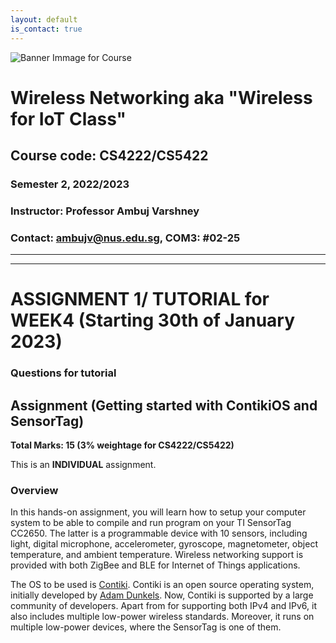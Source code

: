 ```yaml
---
layout: default
is_contact: true
---
```


![Banner Immage for Course](cs4222_banner.png)  

# Wireless Networking aka "Wireless for IoT Class"
## Course code: CS4222/CS5422  
### Semester 2, 2022/2023
### Instructor: Professor Ambuj Varshney
### Contact: [ambujv@nus.edu.sg](mailto:ambujv@nus.edu.sg), COM3: #02-25     

----
****

# ASSIGNMENT 1/ TUTORIAL for WEEK4 (Starting 30th of January 2023)


### Questions for tutorial


## Assignment (Getting started with ContikiOS and SensorTag)

**Total Marks: 15 (3% weightage for CS4222/CS5422)**
 
This is an **INDIVIDUAL** assignment. 


### Overview

In  this  hands-on  assignment,  you  will  learn  how  to  setup  your  computer  system  to  be  able  to  compile and run program on your TI SensorTag CC2650. The latter is a programmable device with  10 sensors, including light, digital  microphone,  accelerometer,  gyroscope,  magnetometer,  object  temperature, and ambient temperature. Wireless networking support is provided with both ZigBee and BLE for Internet of Things applications. 

The OS to be used is [Contiki](https://github.com/contiki-ng/contiki-ng). Contiki is an open source  operating  system, initially developed by [Adam  Dunkels](http://dunkels.com/adam/). Now, Contiki is  supported  by  a  large  community  of  developers.  Apart  from  for  supporting  both  IPv4 
and IPv6, it also includes multiple low-power wireless standards. Moreover, it runs on multiple  low-power devices, where the SensorTag is one of them.










